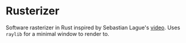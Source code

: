 # Rusterizer
Software rasterizer in Rust inspired by Sebastian Lague's [video](https://www.youtube.com/watch?v=yyJ-hdISgnw).
Uses `raylib` for a minimal window to render to.
